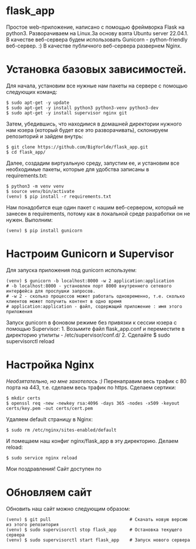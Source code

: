 # flask_app
Простое web-приложение, написано с помощью фреймворка Flask на python3. Разворачиваем на Linux.За основу взята Ubuntu server 22.04.1. В качестве веб-сервера будем использовать Gunicorn - python-friendly веб-сервер. :) В качестве публичного веб-сервера развернем Nginx.
# Установка базовых зависимостей.
Для начала, установим все нужные нам пакеты на сервере с помощью следующих команд:

    $ sudo apt-get -y update
    $ sudo apt-get -y install python3 python3-venv python3-dev
    $ sudo apt-get -y install supervisor nginx git

Затем, убедившись, что находимся в домашней директории нужного нам юзера (который будет все это разворачивать), склонируем репозиторий и зайдем внутрь:

    $ git clone https://github.com/BigYorlde/flask_app.git
    $ cd flask_app/

Далее, создадим виртуальную среду, запустим ее, и установим все необходимые пакеты, которые для удобства записаны в requirements.txt:

    $ python3 -m venv venv
    $ source venv/bin/activate
    (venv) $ pip install -r requirements.txt

Нам понадобится еще один пакет с нашим веб-сервером, который не занесен в requirements, потому как в локальной среде разработки он не нужен. Выполним:

    (venv) $ pip install gunicorn

# Настроим Gunicorn и Supervisor
Для запуска приложения под gunicorn используем:

    (venv) $ gunicorn -b localhost:8000 -w 2 application:application
    # -b localhost:8000 - установлен порт 8000 внутреннего сетевого интерфейса для прослушки запросов.
    # -w 2 - сколько процессов может работать одновременно, т.е. сколько клиентов может получить контент в одно время
    # application:application - файл, содержащий приложение : имя этого приложения

Запуск gunicorn в фоновом режиме без привязки к сессии юзера с помощью Supervisor:
    1. Возьмите файл flask_app.conf и переместите в директорию утилиты - /etc/supervisor/conf.d/
    2. Сделайте $ sudo supervisorctl reload
    
    
# Настройка Nginx
*Необзятательно, но мне захотелось :)* Перенаправим весь трафик с 80 порта на 443, т.е. сделаем весь трафик по https. Сделаем сертики:

    $ mkdir certs
    $ openssl req -new -newkey rsa:4096 -days 365 -nodes -x509 -keyout certs/key.pem -out certs/cert.pem
    
Удаляем default страницу в Nginx:
    
    $ sudo rm /etc/nginx/sites-enabled/default
    
И помещаем наш конфиг nginx/flask_app в эту директорию.
Делаем reload:

    $ sudo service nginx reload
    
Мои поздравления! Сайт доступен по <ip of your VM>
    
# Обновляем сайт
Обновить наш сайт можно следующим образом:

    (venv) $ git pull                              # Скачать новую версию из этого репозитория
    (venv) $ sudo supervisorctl stop flask_app     # Остановка текущего сервера
    (venv) $ sudo supervisorctl start flask_app    # Запуск нового сервера

